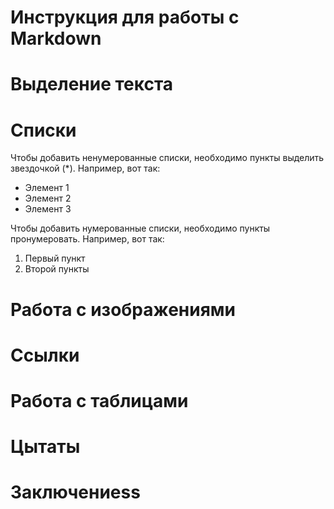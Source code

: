 # Инструкция для работы с Markdown

# Выделение текста

# Списки

Чтобы добавить ненумерованные списки, необходимо пункты выделить звездочкой (*). Например, вот так:
* Элемент 1
* Элемент 2
* Элемент 3

Чтобы добавить нумерованные списки, необходимо пункты пронумеровать. Например, вот так:
1. Первый пункт
2. Второй пункты

# Работа с изображениями 

# Ссылки

# Работа с таблицами

# Цытаты

# Заключениеss
